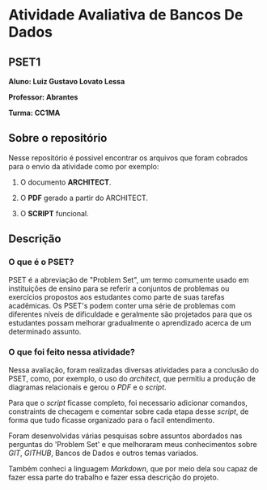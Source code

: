 # Atividade  Avaliativa de Bancos De Dados

## PSET1

**Aluno: Luiz Gustavo Lovato Lessa**

**Professor: Abrantes**

**Turma: CC1MA**

## Sobre o repositório

Nesse repositório é possivel encontrar os arquivos que foram cobrados para o envio da atividade como por exemplo:

1. O documento **ARCHITECT**.

2. O **PDF** gerado a partir do ARCHITECT.

3. O **SCRIPT** funcional.

## Descrição

### O que é o PSET?

PSET é a abreviação de "Problem Set", um termo comumente usado em instituições de ensino para se referir a conjuntos de problemas ou exercícios propostos aos estudantes como parte de suas tarefas acadêmicas. Os PSET's podem conter uma série de problemas com diferentes níveis de dificuldade e geralmente são projetados para que os estudantes possam melhorar gradualmente o aprendizado acerca de um determinado assunto.

### O que foi feito nessa atividade?

Nessa avaliação, foram realizadas diversas atividades para a conclusão do PSET, como, por exemplo, o uso do *architect*, que permitiu a produção de diagramas relacionais e gerou o *PDF* e o *script*.

Para que o *script* ficasse completo, foi necessario adicionar comandos, constraints de checagem e comentar sobre cada etapa desse *script*, de forma que tudo ficasse organizado para o facil entendimento.

Foram desenvolvidas várias pesquisas sobre assuntos abordados nas perguntas do 'Problem Set' e que melhoraram meus conhecimentos sobre *GIT*, *GITHUB*, Bancos de Dados e outros temas variados.

Também conheci a linguagem *Markdown*, que por meio dela sou capaz de fazer essa parte do trabalho e fazer essa descrição do projeto.
